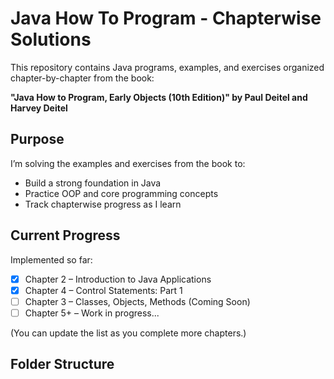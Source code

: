 # Java How To Program - Chapterwise Solutions

This repository contains Java programs, examples, and exercises organized chapter-by-chapter from the book:

**"Java How to Program, Early Objects (10th Edition)" by Paul Deitel and Harvey Deitel**

## Purpose

I’m solving the examples and exercises from the book to:
- Build a strong foundation in Java
- Practice OOP and core programming concepts
- Track chapterwise progress as I learn

## Current Progress

Implemented so far:

- [x] Chapter 2 – Introduction to Java Applications
- [x] Chapter 4 – Control Statements: Part 1
- [ ] Chapter 3 – Classes, Objects, Methods (Coming Soon)
- [ ] Chapter 5+ – Work in progress...

(You can update the list as you complete more chapters.)

## Folder Structure

